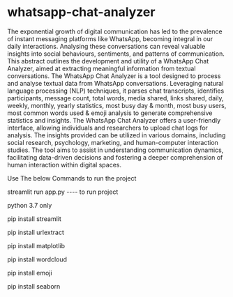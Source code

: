 # whatsapp-chat-analyzer
The exponential growth of digital communication has led to the prevalence of instant messaging platforms like WhatsApp, becoming integral in our daily interactions. Analysing these conversations can reveal valuable insights into social behaviours, sentiments, and patterns of communication. This abstract outlines the development and utility of a WhatsApp Chat Analyzer, aimed at extracting meaningful information from textual conversations. The WhatsApp Chat Analyzer is a tool designed to process and analyse textual data from WhatsApp conversations. Leveraging natural language processing (NLP) techniques, it parses chat transcripts, identifies participants, message count, total words, media shared, links shared, daily, weekly, monthly, yearly statistics, most busy day & month, most busy users, most common words used & emoji analysis to generate comprehensive statistics and insights. The WhatsApp Chat Analyzer offers a user-friendly interface, allowing individuals and researchers to upload chat logs for analysis. The insights provided can be utilized in various domains, including social research, psychology, marketing, and human-computer interaction studies. The tool aims to assist in understanding communication dynamics, facilitating data-driven decisions and fostering a deeper comprehension of human interaction within digital spaces.


Use The below Commands to run the project

streamlit run app.py ---- to run project

python 3.7 only

pip install streamlit

pip install urlextract

pip install matplotlib

pip install wordcloud

pip install emoji

pip install seaborn

